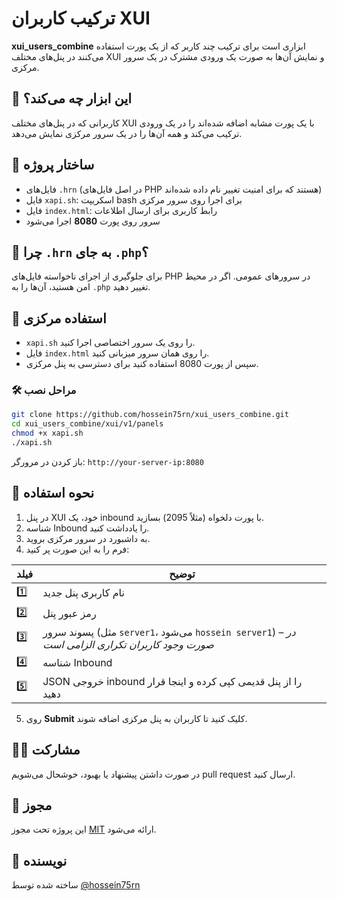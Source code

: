 # ترکیب کاربران XUI

**xui_users_combine** ابزاری است برای ترکیب چند کاربر که از یک پورت استفاده می‌کنند در پنل‌های مختلف XUI و نمایش آن‌ها به صورت یک ورودی مشترک در یک سرور مرکزی.

## 🚀 این ابزار چه می‌کند؟

کاربرانی که در پنل‌های مختلف XUI با یک پورت مشابه اضافه شده‌اند را در یک ورودی ترکیب می‌کند و همه آن‌ها را در یک سرور مرکزی نمایش می‌دهد.

## 📁 ساختار پروژه

- فایل‌های `.hrn` (در اصل فایل‌های PHP هستند که برای امنیت تغییر نام داده شده‌اند)
- فایل `xapi.sh`: اسکریپت bash برای اجرا روی سرور مرکزی
- فایل `index.html`: رابط کاربری برای ارسال اطلاعات
- سرور روی پورت **8080** اجرا می‌شود

## 📌 چرا `.hrn` به جای `.php`؟

برای جلوگیری از اجرای ناخواسته فایل‌های PHP در سرورهای عمومی. اگر در محیط امن هستید، آن‌ها را به `.php` تغییر دهید.

## 🧠 استفاده مرکزی

- `xapi.sh` را روی یک سرور اختصاصی اجرا کنید.
- فایل `index.html` را روی همان سرور میزبانی کنید.
- سپس از پورت 8080 استفاده کنید برای دسترسی به پنل مرکزی.

### 🛠️ مراحل نصب

```bash
git clone https://github.com/hossein75rn/xui_users_combine.git
cd xui_users_combine/xui/v1/panels
chmod +x xapi.sh
./xapi.sh
```

باز کردن در مرورگر:
`http://your-server-ip:8080`

## 🧪 نحوه استفاده

1. در پنل XUI خود، یک inbound با پورت دلخواه (مثلاً 2095) بسازید.
2. شناسه Inbound را یادداشت کنید.
3. به داشبورد در سرور مرکزی بروید.
4. فرم را به این صورت پر کنید:

| فیلد | توضیح |
|------|-------|
| 1️⃣ | نام کاربری پنل جدید |
| 2️⃣ | رمز عبور پنل |
| 3️⃣ | پسوند سرور (مثل `server1`، می‌شود `hossein server1`) – *در صورت وجود کاربران تکراری الزامی است* |
| 4️⃣ | شناسه Inbound |
| 5️⃣ | JSON خروجی inbound را از پنل قدیمی کپی کرده و اینجا قرار دهید |

5. روی **Submit** کلیک کنید تا کاربران به پنل مرکزی اضافه شوند.

## 🙋‍♂️ مشارکت

در صورت داشتن پیشنهاد یا بهبود، خوشحال می‌شویم pull request ارسال کنید.

## 📜 مجوز

این پروژه تحت مجوز [MIT](LICENSE) ارائه می‌شود.

## 👤 نویسنده

ساخته شده توسط [@hossein75rn](https://github.com/hossein75rn)